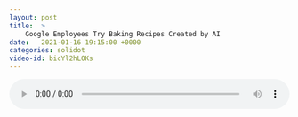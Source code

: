 ```yaml
---
layout: post
title:  >
    Google Employees Try Baking Recipes Created by AI
date:   2021-01-16 19:15:00 +0000
categories: solidot
video-id: bicYl2hL0Ks
---
```


<audio src="/assets/82e00c9b163b016b610240044f5b971b.mp3" style="width: 100%;" controls></audio>

